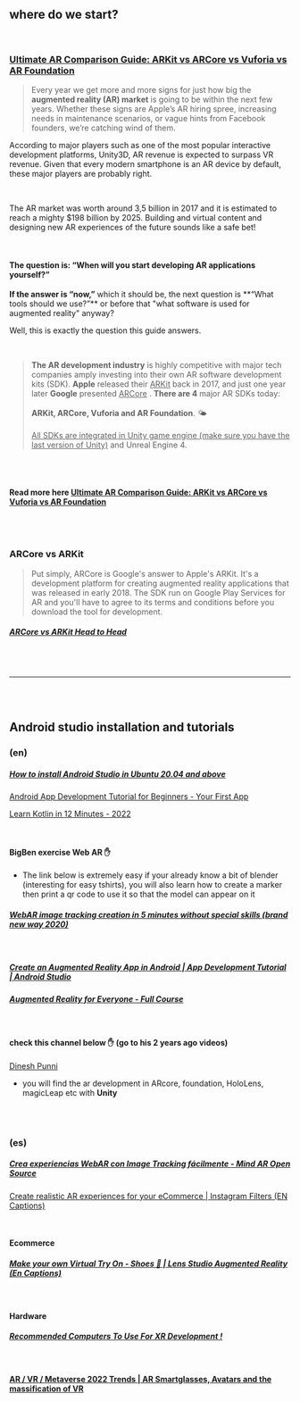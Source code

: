 ## where do we start?

<br>

### [Ultimate AR Comparison Guide: ARKit vs ARCore vs Vuforia vs AR Foundation ](https://circuitstream.com/blog/augmented-reality-guide/) <br>

> Every year we get more and more signs for just how big the **augmented reality (AR) market** is going to be within the next few years. Whether these signs are Apple’s AR hiring spree, increasing needs in maintenance scenarios, or vague hints from Facebook founders, we’re catching wind of them.

According to major players such as one of the most popular interactive development platforms, Unity3D, AR revenue is expected to surpass VR revenue. Given that every modern smartphone is an AR device by default, these major players are probably right.

<br>

The AR market was worth around 3,5 billion in 2017 and it is estimated to reach a mighty $198 billion by 2025. Building and virtual content and designing new AR experiences of the future sounds like a safe bet!

<br>

#### The question is: “When will you start developing AR applications yourself?”

**If the answer is “now,”** which it should be, the next question is \*\*“What tools should we use?”\*\* or before that "what software is used for augmented reality" anyway?

Well, this is exactly the question this guide answers.

<br>

> **The AR development industry** is highly competitive with major tech companies amply investing into their own AR software development kits (SDK). **Apple** released their <u>ARKit</u> back in 2017, and just one year later **Google** presented <u>ARCore</u> . **There are 4** major AR SDKs today: <br> <br> **ARKit, ARCore, Vuforia and AR Foundation**. 🌤️ <br> <br> <u>All SDKs are integrated in Unity game engine (make sure you have the last version of Unity)</u> and Unreal Engine 4.

<br>
<br>

#### Read more here [Ultimate AR Comparison Guide: ARKit vs ARCore vs Vuforia vs AR Foundation ](https://circuitstream.com/blog/augmented-reality-guide/)

<br>
<br>

### ARCore vs ARKit

> Put simply, ARCore is Google's answer to Apple's ARKit. It's a development platform for creating augmented reality applications that was released in early 2018. The SDK run on Google Play Services for AR and you'll have to agree to its terms and conditions before you download the tool for development.

##### [ARCore vs ARKit Head to Head](https://youtu.be/a4YYf87UjAc)

<br>
<br>

---

<br>
<br>

## Android studio installation and tutorials

### (en)

##### [How to install Android Studio in Ubuntu 20.04 and above](https://youtu.be/cqBf38B-rl4)

[Android App Development Tutorial for Beginners - Your First App](https://youtu.be/FjrKMcnKahY)

[Learn Kotlin in 12 Minutes - 2022](https://youtu.be/iYrgWO2oibY)

<br>

#### BigBen exercise Web AR ✋

- The link below is extremely easy if your already know a bit of blender (interesting for easy tshirts), you will also learn how to create a marker then print a qr code to use it so that the model can appear on it

##### [WebAR image tracking creation in 5 minutes without special skills (brand new way 2020)](https://youtu.be/2dERIze1bVo)

<br>

##### [Create an Augmented Reality App in Android | App Development Tutorial | Android Studio](https://youtu.be/GiLra7jntsk)

##### [Augmented Reality for Everyone - Full Course](https://youtu.be/WzfDo2Wpxks)

<br>

#### check this channel below ✋ (go to his 2 years ago videos)

[Dinesh Punni](https://www.youtube.com/c/DineshPunni/videos)

- you will find the ar development in ARcore, foundation, HoloLens, magicLeap etc with **Unity**

<br>
<br>

### (es)

##### [Crea experiencias WebAR con Image Tracking fácilmente - Mind AR Open Source](https://youtu.be/Vdg3tZB53hw)

[Create realistic AR experiences for your eCommerce | Instagram Filters (EN Captions)](https://youtu.be/vgCncmwGrpE)

<br>

#### Ecommerce

##### [Make your own Virtual Try On - Shoes 👟 | Lens Studio Augmented Reality (En Captions)](https://youtu.be/0dRzwvIyjoU)

<br>

#### Hardware

##### [Recommended Computers To Use For XR Development !](https://youtu.be/RxicAU066OE)

<br>

#### [AR / VR / Metaverse 2022 Trends | AR Smartglasses, Avatars and the massification of VR](https://youtu.be/A8O-bEucAHk)
